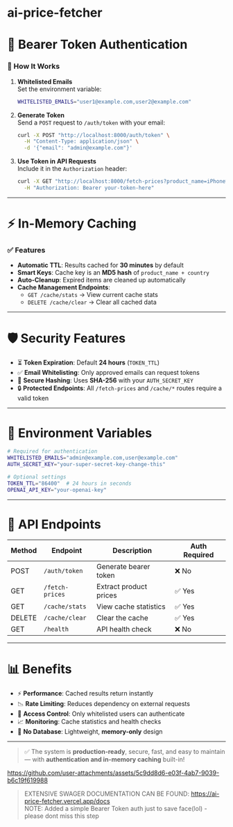 # ai-price-fetcher

# 🔐 Bearer Token Authentication

### 🔸 How It Works
1. **Whitelisted Emails**  
   Set the environment variable:
   ```bash
   WHITELISTED_EMAILS="user1@example.com,user2@example.com"
   ```

2. **Generate Token**  
   Send a `POST` request to `/auth/token` with your email:
   ```bash
   curl -X POST "http://localhost:8000/auth/token" \
     -H "Content-Type: application/json" \
     -d '{"email": "admin@example.com"}'
   ```

3. **Use Token in API Requests**  
   Include it in the `Authorization` header:
   ```bash
   curl -X GET "http://localhost:8000/fetch-prices?product_name=iPhone%2015" \
     -H "Authorization: Bearer your-token-here"
   ```

---

# ⚡ In-Memory Caching

### ✅ Features
- **Automatic TTL**: Results cached for **30 minutes** by default  
- **Smart Keys**: Cache key is an **MD5 hash** of `product_name + country`  
- **Auto-Cleanup**: Expired items are cleaned up automatically  
- **Cache Management Endpoints**:
  - `GET /cache/stats` → View current cache stats  
  - `DELETE /cache/clear` → Clear all cached data  

---

# 🛡️ Security Features

- ⏳ **Token Expiration**: Default **24 hours** (`TOKEN_TTL`)  
- ✅ **Email Whitelisting**: Only approved emails can request tokens  
- 🔐 **Secure Hashing**: Uses **SHA-256** with your `AUTH_SECRET_KEY`  
- 🔒 **Protected Endpoints**: All `/fetch-prices` and `/cache/*` routes require a valid token  

---

# 📝 Environment Variables

```bash
# Required for authentication
WHITELISTED_EMAILS="admin@example.com,user@example.com"
AUTH_SECRET_KEY="your-super-secret-key-change-this"

# Optional settings
TOKEN_TTL="86400"  # 24 hours in seconds
OPENAI_API_KEY="your-openai-key"
```

---

# 🚀 API Endpoints

| Method | Endpoint            | Description                      | Auth Required |
|--------|---------------------|----------------------------------|---------------|
| POST   | `/auth/token`       | Generate bearer token            | ❌ No         |
| GET    | `/fetch-prices`     | Extract product prices           | ✅ Yes        |
| GET    | `/cache/stats`      | View cache statistics            | ✅ Yes        |
| DELETE | `/cache/clear`      | Clear the cache                  | ✅ Yes        |
| GET    | `/health`           | API health check                 | ❌ No         |

---

# 📊 Benefits

- ⚡ **Performance**: Cached results return instantly  
- 📉 **Rate Limiting**: Reduces dependency on external requests  
- 🔐 **Access Control**: Only whitelisted users can authenticate  
- 📈 **Monitoring**: Cache statistics and health checks  
- 🧠 **No Database**: Lightweight, **memory-only** design  

---

> ✅ The system is **production-ready**, secure, fast, and easy to maintain — with **authentication and in-memory caching** built-in!


https://github.com/user-attachments/assets/5c9dd8d6-e03f-4ab7-9039-b6c19f619988

> EXTENSIVE SWAGER DOCUMENTATION CAN BE FOUND: https://ai-price-fetcher.vercel.app/docs  
> NOTE: Added a simple Bearer Token auth just to save face(lol) - please dont miss this step



